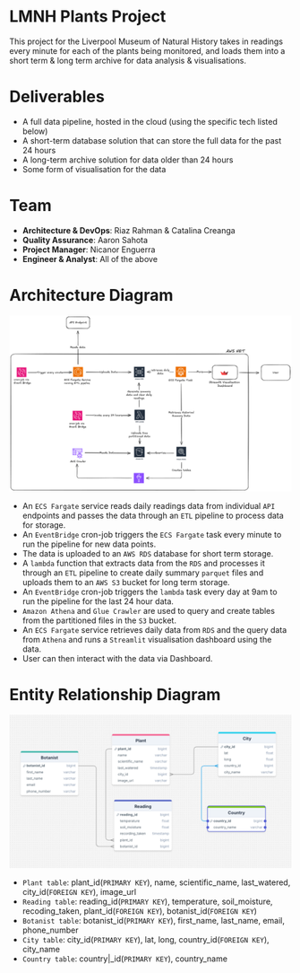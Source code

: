 # LMNH Plants Project

This project for the Liverpool Museum of Natural History takes in readings every minute
for each of the plants being monitored, and loads them into a short term & long term archive
for data analysis & visualisations.

# Deliverables
- A full data pipeline, hosted in the cloud (using the specific tech listed below)
- A short-term database solution that can store the full data for the past 24 hours
- A long-term archive solution for data older than 24 hours
- Some form of visualisation for the data


# Team
- **Architecture & DevOps**: Riaz Rahman & Catalina Creanga
- **Quality Assurance**: Aaron Sahota
- **Project Manager**: Nicanor Enguerra
- **Engineer & Analyst**: All of the above

# Architecture Diagram
![alt text](images/architecture_diagram.png)
- An `ECS Fargate` service reads daily readings data from individual `API` endpoints and passes the data through an `ETL` pipeline to process data for storage.
- An `EventBridge` cron-job triggers the `ECS Fargate` task every minute to run the pipeline for new data points.
- The data is uploaded to an `AWS RDS` database for short term storage. 
- A `lambda` function that extracts data from the `RDS` and processes it through an `ETL` pipeline to create daily summary `parquet` files and uploads them to an `AWS S3` bucket for long term storage. 
- An `EventBridge` cron-job triggers the `lambda` task every day at 9am to run the pipeline for the last 24 hour data.
- `Amazon Athena` and `Glue Crawler` are used to query and create tables from the partitioned files in the `S3` bucket.
- An `ECS Fargate` service retrieves daily data from `RDS` and the query data from `Athena` and runs a `Streamlit` visualisation dashboard using the data.
- User can then interact with the data via Dashboard.

# Entity Relationship Diagram
![alt text](images/ERD.png)
- `Plant table`: plant_id(`PRIMARY KEY`), name, scientific_name, last_watered, city_id(`FOREIGN KEY`), image_url
- `Reading table`: reading_id(`PRIMARY KEY`), temperature, soil_moisture, recoding_taken, plant_id(`FOREIGN KEY`), botanist_id(`FOREIGN KEY`)
- `Botanist table`: botanist_id(`PRIMARY KEY`), first_name, last_name, email, phone_number
- `City table`: city_id(`PRIMARY KEY`), lat, long, country_id(`FOREIGN KEY`), city_name
- `Country table`: country|_id(`PRIMARY KEY`), country_name